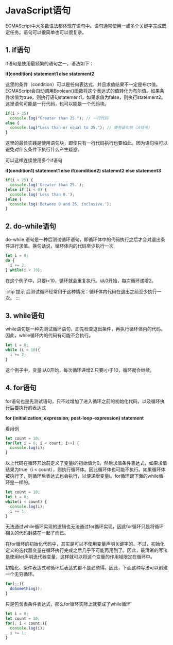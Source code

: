 # JavaScript语句
ECMAScript中大多数语法都体现在语句中。语句通常使用一或多个关键字完成既定任务。语句可以很简单也可以很复杂。

## 1. if语句
if语句是使用最频繁的语句之一，语法如下：

**if(condition) statement1 else statement2**

这里的条件（condition）可以是任何表达式，并且求值结果不一定是布尔值。ECMAScript会自动调用Boolean()函数将这个表达式的值转化为布尔值。如果条件求值为true，则执行语句statement1，如果求值为false，则执行statement2。这里语句可能是一行代码，也可以能是一个代码块。
```js
if(i > 25)
  console.log("Greater than 25."); // 一行代码
else {
  console.log("Less than or equal to 25."); // 使用语句块（大括号）
}
```
这里的最佳实践是使用语句块，即使只有一行代码执行也要如此。因为语句块可以避免对什么条件下执行什么产生疑惑。

可以这样连续使用多个if语句

**if(condition1) statement1 else if(condition2) statemnt2 else statement3**
```js
if(i > 25) {
  console.log('Greater than 25.');
}else if (i < 0) {
  console.log('Less than 0.');
}else {
  console.log('Between 0 and 25, inclusive.');
}
```

## 2. do-while语句
do-while 语句是一种后测试循环语句，即循环体中的代码执行之后才会对退出条件进行求值。换句话说，循环体内的代码至少执行一次
```js
let i = 0;
do {
  i += 2;
} while(i < 10);
```
在这个例子中，只要i<10，循环就会重复执行。i从0开始，每次循环递增2。

:::tip 提示
后测试循环经常用于这种情况：循环体内代码在退出之前至少执行一次。
:::

## 3. while语句
while语句是一种先测试循环语句，即先检查退出条件，再执行循环体内的代码。因此，while循环内的代码有可能不会执行。
```js
let i = 0;
while (i < 10){
  i += 2;
}
```
这个例子中，变量i从0开始，每次循环递增2.只要i小于10，循环就会继续。

## 4. for语句
for语句也是先测试语句，只不过增加了进入循环之前的初始化代码，以及循环执行后要执行的表达式

**for (initialization; expression; post-loop-expression) statement**

看用例
```js
let count = 10;
for(let i = 0; i < count; i++) {
  console.log(i);
}
```
以上代码在循环开始前定义了变量i的初始值为0。然后求值条件表达式，如果求值结果为true（i < count），则执行循环体。因此循环体也可能不执行。如果循环体被执行了，则循环后表达式也会执行，以便递增变量i。for循环跟下面的while循环是一样的。
```js
let count = 10;
let i = 0;
while(i < count) {
  console.log(i);
  i += 1;
}
```
无法通过while循环实现的逻辑也无法通过for循环实现，因此for循环只是将循环相关的代码封装在一起了而已。

在for循环的初始化代码中，其实是可以不使用变量声明关键字的。不过，初始化定义的迭代器变量在循环执行完成之后几乎不可能再用到了。因此，最清晰的写法是使用let声明迭代器变量，这样就可以将这个变量的作用域限定在循环中。

初始化、条件表达式和循环后表达式都不是必须得。因此，下面这种写法可以创建一个无穷循环。
```js
for(;;){
  doSomething();
}
```
只是包含表条件表达式，那么for循环实际上就变成了while循环
```js
let i = 0;
let count = 10;
for(; i < count;){
  console.log(i);
  i += 1;
}
```
